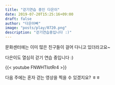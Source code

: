 ```yaml
---
title: "걷기연습 중인 다은이"
date: 2019-07-20T15:25:16+09:00
draft: false
author: "다은아빠"
image: "posts/play/0720.png"
description: "걷기연습중입니다 :)"
---
```


문화센터에는 이미 많은 친구들이 걸어 다니고 있더라고요~

다은이도 열심히 걷기 연습 중입니다 :)

{{< youtube FNWHTIotRr4 >}}

다음 주에는 혼자 걷는 영상을 찍을 수 있겠지요? ㅎㅎ
